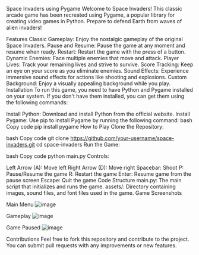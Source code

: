 Space Invaders using Pygame
Welcome to Space Invaders! This classic arcade game has been recreated using Pygame, a popular library for creating video games in Python. Prepare to defend Earth from waves of alien invaders!

Features
Classic Gameplay: Enjoy the nostalgic gameplay of the original Space Invaders.
Pause and Resume: Pause the game at any moment and resume when ready.
Restart: Restart the game with the press of a button.
Dynamic Enemies: Face multiple enemies that move and attack.
Player Lives: Track your remaining lives and strive to survive.
Score Tracking: Keep an eye on your score as you eliminate enemies.
Sound Effects: Experience immersive sound effects for actions like shooting and explosions.
Custom Background: Enjoy a visually appealing background while you play.
Installation
To run this game, you need to have Python and Pygame installed on your system. If you don't have them installed, you can get them using the following commands:

Install Python: Download and install Python from the official website.
Install Pygame: Use pip to install Pygame by running the following command:
bash
Copy code
pip install pygame
How to Play
Clone the Repository:

bash
Copy code
git clone https://github.com/your-username/space-invaders.git
cd space-invaders
Run the Game:

bash
Copy code
python main.py
Controls:

Left Arrow (A): Move left
Right Arrow (D): Move right
Spacebar: Shoot
P: Pause/Resume the game
R: Restart the game
Enter: Resume game from the pause screen
Escape: Quit the game
Code Structure
main.py: The main script that initializes and runs the game.
assets/: Directory containing images, sound files, and font files used in the game.
Game Screenshots

Main Menu
![image](https://github.com/AkshayMetry/SpaceInvaders/assets/62587809/b0c33ecc-674b-4d1b-8158-067115d72ea6)

Gameplay
![image](https://github.com/AkshayMetry/SpaceInvaders/assets/62587809/93ef2030-79d0-4591-bd3b-b1a3c7843b1d)

Game Paused
![image](https://github.com/AkshayMetry/SpaceInvaders/assets/62587809/23b533ec-9850-4104-b5dd-8e9dc2c72342)

Contributions
Feel free to fork this repository and contribute to the project. You can submit pull requests with any improvements or new features.








